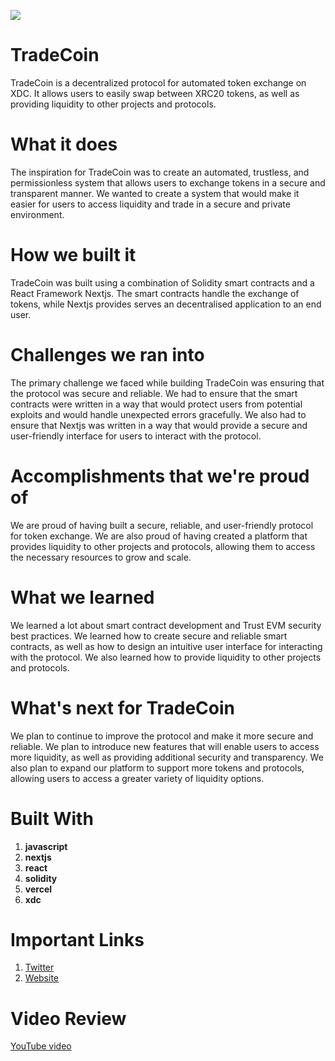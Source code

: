 ![](https://ibb.co/0q5gjsM) 
# TradeCoin

TradeCoin is a decentralized protocol for automated token exchange on XDC. It allows users to easily swap between XRC20 tokens, as well as providing liquidity to other projects and protocols.

# What it does
The inspiration for TradeCoin was to create an automated, trustless, and permissionless system that allows users to exchange tokens in a secure and transparent manner. We wanted to create a system that would make it easier for users to access liquidity and trade in a secure and private environment.

# How we built it
TradeCoin was built using a combination of Solidity smart contracts and a React Framework Nextjs. The smart contracts handle the exchange of tokens, while Nextjs provides serves an decentralised application to an end user.

# Challenges we ran into
The primary challenge we faced while building TradeCoin was ensuring that the protocol was secure and reliable. We had to ensure that the smart contracts were written in a way that would protect users from potential exploits and would handle unexpected errors gracefully. We also had to ensure that Nextjs was written in a way that would provide a secure and user-friendly interface for users to interact with the protocol.

# Accomplishments that we're proud of
We are proud of having built a secure, reliable, and user-friendly protocol for token exchange. We are also proud of having created a platform that provides liquidity to other projects and protocols, allowing them to access the necessary resources to grow and scale.

# What we learned
We learned a lot about smart contract development and Trust EVM security best practices. We learned how to create secure and reliable smart contracts, as well as how to design an intuitive user interface for interacting with the protocol. We also learned how to provide liquidity to other projects and protocols.

# What's next for TradeCoin
We plan to continue to improve the protocol and make it more secure and reliable. We plan to introduce new features that will enable users to access more liquidity, as well as providing additional security and transparency. We also plan to expand our platform to support more tokens and protocols, allowing users to access a greater variety of liquidity options.

# Built With

1. **javascript**
2. **nextjs**
3. **react**
4. **solidity**
5. **vercel**
6. **xdc**

# Important Links 
1. [Twitter](https://twitter.com/XrcSwap)
2. [Website](https://trade-coin-xi.vercel.app/)

# Video Review 
[YouTube video]() 

